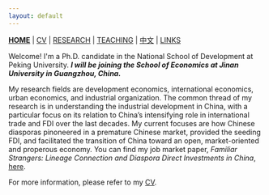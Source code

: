```yaml
---
layout: default
---
```



[**HOME**](./) | [CV](./assets/CV_FanghaoChen_211214.pdf) | [RESEARCH](./research.md) | [TEACHING](./teaching.md) | [中文](./chinesepage.md) | [LINKS](./links.md)

Welcome! I'm a Ph.D. candidate in the National School of Development at Peking University. _**I will be joining the School of Economics at Jinan University in Guangzhou, China.**_ 

My research fields are development economics, international economics, urban economics, and industrial organization. The common thread of my research is in understanding the industrial development in China, with a particular focus on its relation to China’s intensifying role in international trade and FDI over the last decades. My current focuses are how Chinese diasporas pinoneered in a premature Chinese market, provided the seeding FDI, and facilitated the transition of China toward an open, market-oriented and properous economy. You can find my job market paper, _Familiar Strangers: Lineage Connection and Diaspora Direct Investments in China_, [here](./assets/familiar_stranger_draft_220303.pdf). 

For more information, please refer to my [CV](./assets/CV_FanghaoChen_211214.pdf). 

